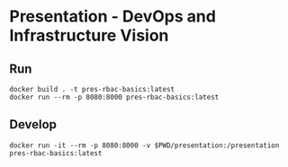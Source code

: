 # Presentation - DevOps and Infrastructure Vision

## Run

    docker build . -t pres-rbac-basics:latest
    docker run --rm -p 8080:8000 pres-rbac-basics:latest

## Develop

    docker run -it --rm -p 8080:8000 -v $PWD/presentation:/presentation pres-rbac-basics:latest
